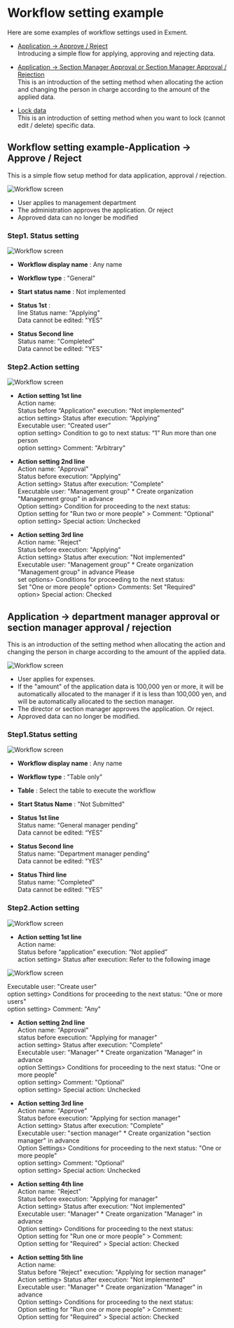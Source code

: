 # Workflow setting example
Here are some examples of workflow settings used in Exment.

- [Application → Approve / Reject](#example1)  
Introducing a simple flow for applying, approving and rejecting data.

- [Application → Section Manager Approval or Section Manager Approval / Rejection](#example2)  
This is an introduction of the setting method when allocating the action and changing the person in charge according to the amount of the applied data.  

- [Lock data](#example3)  
This is an introduction of setting method when you want to lock (cannot edit / delete) specific data.

<h2 id="example1">Workflow setting example-Application → Approve / Reject</h2>
This is a simple flow setup method for data application, approval / rejection.  

![Workflow screen](img/workflow/workflow1.png)  
- User applies to management department
- The administration approves the application. Or reject
- Approved data can no longer be modified

### Step1. Status setting

![Workflow screen](img/workflow/workflow_status1.png)  

- **Workflow display name** : Any name

- **Workflow type** : "General"

- **Start status name** : Not implemented

- **Status 1st** :  
line Status name: "Applying"  
Data cannot be edited: "YES"

- **Status Second line**  
Status name: "Completed"  
Data cannot be edited: "YES"  

### Step2.Action setting

![Workflow screen](img/workflow/workflow_action0.png)  

- **Action setting 1st line**  
Action name:  
Status before “Application” execution: “Not implemented”  
action setting> Status after execution: “Applying”  
Executable user: “Created user”  
option setting> Condition to go to next status: “1” Run more than one person  
option setting> Comment: "Arbitrary"  

- **Action setting 2nd line**  
Action name: "Approval"  
Status before execution: "Applying"  
Action setting> Status after execution: "Complete"  
Executable user: "Management group" * Create organization "Management group" in advance  
Option setting> Condition for proceeding to the next status:  
Option setting for "Run two or more people" > Comment: "Optional"  
option setting> Special action: Unchecked  

- **Action setting 3rd line**  
Action name: "Reject"  
Status before execution: "Applying"  
Action setting> Status after execution: "Not implemented"  
Executable user: "Management group" * Create organization "Management group" in advance Please  
set options> Conditions for proceeding to the next status:  
Set "One or more people" option> Comments: Set "Required"  
option> Special action: Checked  

<h2 id="example2">Application → department manager approval or section manager approval / rejection</h2>
This is an introduction of the setting method when allocating the action and changing the person in charge according to the amount of the applied data.  

![Workflow screen](img/workflow/workflow_example2_0.png)
  
- User applies for expenses.
- If the "amount" of the application data is 100,000 yen or more, it will be automatically allocated to the manager if it is less than 100,000 yen, and will be automatically allocated to the section manager.
- The director or section manager approves the application. Or reject.
- Approved data can no longer be modified.

### Step1.Status setting

![Workflow screen](img/workflow/workflow_example2_1.png)  

- **Workflow display name** : Any name

- **Workflow type** : "Table only"

- **Table** : Select the table to execute the workflow

- **Start Status Name** : "Not Submitted"

- **Status 1st line**  
Status name: “General manager pending”  
Data cannot be edited: “YES”

- **Status Second line**  
Status name: "Department manager pending"  
Data cannot be edited: "YES"

- **Status Third line**  
Status name: "Completed"  
Data cannot be edited: "YES"

### Step2.Action setting

![Workflow screen](img/workflow/workflow_example2_2.png)  

- **Action setting 1st line**  
Action name:  
Status before “application” execution: “Not applied”  
action setting> Status after execution: Refer to the following image  

![Workflow screen](img/workflow/workflow_example2_3.png)  

Executable user: "Create user"  
option setting> Conditions for proceeding to the next status: "One or more users"  
option setting> Comment: "Any"  

- **Action setting 2nd line**  
Action name: "Approval"  
status before execution: "Applying for manager"  
action setting> Status after execution: "Complete"  
Executable user: "Manager" * Create organization "Manager" in advance  
option Settings> Conditions for proceeding to the next status: "One or more people"  
option setting> Comment: "Optional"  
option setting> Special action: Unchecked  

- **Action setting 3rd line**  
Action name: "Approve"  
Status before execution: "Applying for section manager"  
Action setting> Status after execution: "Complete"  
Executable user: "section manager" * Create organization "section manager" in advance  
Option Settings> Conditions for proceeding to the next status: "One or more people"  
option setting> Comment: "Optional"  
option setting> Special action: Unchecked  

- **Action setting 4th line**  
Action name: "Reject"  
Status before execution: "Applying for manager"  
Action setting> Status after execution: "Not implemented"  
Executable user: "Manager" * Create organization "Manager" in advance  
Option setting> Conditions for proceeding to the next status:  
Option setting for "Run one or more people" > Comment:  
Option setting for "Required" > Special action: Checked  

- **Action setting 5th line**  
Action name:  
Status before "Reject" execution: "Applying for section manager"  
Action setting> Status after execution: "Not implemented"  
Executable user: "Manager" * Create organization "Manager" in advance  
Option setting> Conditions for proceeding to the next status:  
Option setting for "Run one or more people" > Comment:  
Option setting for "Required" > Special action: Checked  